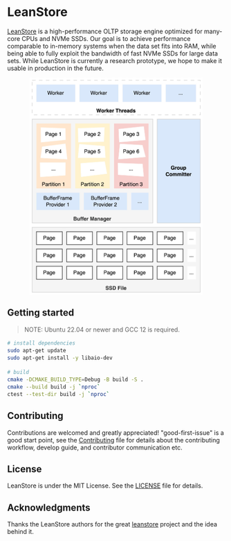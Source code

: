 # LeanStore

[LeanStore](https://db.in.tum.de/~leis/papers/leanstore.pdf) is a
high-performance OLTP storage engine optimized for many-core CPUs and NVMe SSDs.
Our goal is to achieve performance comparable to in-memory systems when the data
set fits into RAM, while being able to fully exploit the bandwidth of fast NVMe
SSDs for large data sets. While LeanStore is currently a research prototype, we
hope to make it usable in production in the future.

<div align='center'>
<img align="center" height='500' src="./docs/images/Architecture.jpg" />
</div>

## Getting started

> NOTE: Ubuntu 22.04 or newer and GCC 12 is required.

```sh
# install dependencies
sudo apt-get update
sudo apt-get install -y libaio-dev

# build
cmake -DCMAKE_BUILD_TYPE=Debug -B build -S .
cmake --build build -j `nproc`
ctest --test-dir build -j `nproc`
```

## Contributing

Contributions are welcomed and greatly appreciated! "good-first-issue" is a good
start point, see the [Contributing](./Contributing.md) file for details about the contributing
workflow, develop guide, and contributor communication etc.

## License

LeanStore is under the MIT License. See the [LICENSE](./LICENSE) file for
details.

## Acknowledgments

Thanks the LeanStore authors for the great
[leanstore](http://github.com/leanstore/leanstore) project and the idea behind
it.
